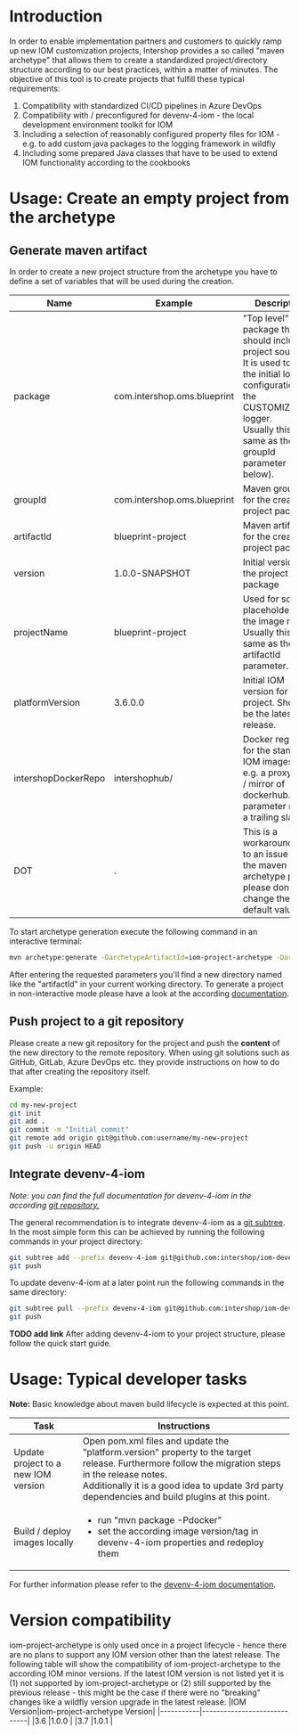 # Introduction 
In order to enable implementation partners and customers to quickly ramp up new IOM customization projects, Intershop provides a so called "maven archetype" that allows them to create a standardized project/directory structure according to our best practices, within a matter of minutes. The objective of this tool is to create projects that fulfill these typical requirements:

1. Compatibility with standardized CI/CD pipelines in Azure DevOps
2. Compatibility with / preconfigured for devenv-4-iom - the local development environment toolkit for IOM
3. Including a selection of reasonably configured property files for IOM - e.g. to add custom java packages to the logging framework in wildfly
4. Including some prepared Java classes that have to be used to extend IOM functionality according to the cookbooks

# Usage: Create an empty project from the archetype
## Generate maven artifact

In order to create a new project structure from the archetype you have to define a set of variables that will be used during the creation.

|Name|Example|Description
|---|---|---|
|package|com.intershop.oms.blueprint|"Top level" java package that should include all project sources. It is used to setup the initial logger configuration for the CUSTOMIZATION logger. <br/>Usually this is the same as the groupId parameter (see below).|
|groupId|com.intershop.oms.blueprint|Maven groupId for the created project package.|
|artifactId|blueprint-project|Maven artifactId for the created project package.|
|version|1.0.0-SNAPSHOT|Initial version of the project package|
|projectName|blueprint-project|Used for some placeholders like the image name.<br/>Usually this is the same as the artifactId parameter.|
|platformVersion|3.6.0.0|Initial IOM version for the project. Should be the latest release.|
|intershopDockerRepo|intershophub/|Docker registry for the standard IOM images - e.g. a proxy repo / mirror of dockerhub. This parameter needs a trailing slash.|
|DOT|.|This is a workaround due to an issue with the maven archetype plugin, please don't change the default value.|

To start archetype generation execute the following command in an interactive terminal:

```bash
mvn archetype:generate -DarchetypeArtifactId=iom-project-archetype -DarchetypeGroupId=com.intershop.oms.archetype -DarchetypeVersion=LATEST
```

After entering the requested parameters you'll find a new directory named like the "artifactId" in your current working directory. To generate a project in non-interactive mode please have a look at the according [documentation](https://maven.apache.org/archetype/maven-archetype-plugin/examples/generate-batch.html).

## Push project to a git repository
Please create a new git repository for the project and push the **content** of the new directory to the remote repository. When using git solutions such as GitHub, GitLab, Azure DevOps etc. they provide instructions on how to do that after creating the repository itself.

Example:
```bash
cd my-new-project
git init
git add .
git commit -m "Initial commit"
git remote add origin git@github.com:username/my-new-project
git push -u origin HEAD
```

## Integrate devenv-4-iom
_Note: you can find the full documentation for devenv-4-iom in the according [git repository.][devenv git repo]_

The general recommendation is to integrate devenv-4-iom as a [git subtree](https://www.atlassian.com/git/tutorials/git-subtree). In the most simple form this can be achieved by running the following commands in your project directory:
```bash
git subtree add --prefix devenv-4-iom git@github.com:intershop/iom-devenv.git main --squash
git push
```

To update devenv-4-iom at a later point run the following commands in the same directory:
```bash
git subtree pull --prefix devenv-4-iom git@github.com:intershop/iom-devenv.git main --squash
git push
```

__TODO add link__ After adding devenv-4-iom to your project structure, please follow the quick start guide.

# Usage: Typical developer tasks
**Note:** Basic knowledge about maven build lifecycle is expected at this point.

|Task|Instructions|
|---|---|
|Update project to a new IOM version|Open pom.xml files and update the "platform.version" property to the target release. Furthermore follow the migration steps in the release notes.<br/>Additionally it is a good idea to update 3rd party dependencies and build plugins at this point.|
|Build / deploy images locally|<ul><li>run "mvn package -Pdocker"</li><li>set the according image version/tag in devenv-4-iom properties and redeploy them</li></ul>|

For further information please refer to the [devenv-4-iom documentation][devenv git repo].

[devenv git repo]: https://github.com/intershop/iom-devenv

# Version compatibility
iom-project-archetype is only used once in a project lifecycle - hence there are no plans to support any IOM version other than the latest release. The following table will show the compatibility of iom-project-archetype to the according IOM minor versions. If the latest IOM version is not listed yet it is (1) not supported by iom-project-archetype or (2) still supported by the previous release - this might be the case if there were no "breaking" changes like a wildfly version upgrade in the latest release.
|IOM Version|iom-project-archetype Version|
|-----------|-----------------------------|
|3.6        |1.0.0                        |
|3.7        |1.0.1                        |
